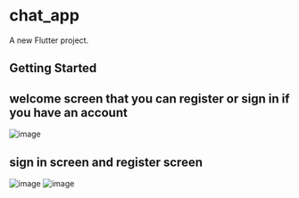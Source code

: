 # chat_app

A new Flutter project.

## Getting Started
## welcome screen that you can register or sign in if you have an account
![image](https://github.com/HebaAshraf0/ChatApp/assets/88686875/095ae20d-51b7-4e06-846c-4030637e5b17)
## sign in screen and register screen
![image](https://github.com/HebaAshraf0/ChatApp/assets/88686875/e859c851-5b0a-4d5c-8a57-2d8f83bcafbe) ![image](https://github.com/HebaAshraf0/ChatApp/assets/88686875/9f91e108-8336-43ca-ab28-5339db7a7be7)




